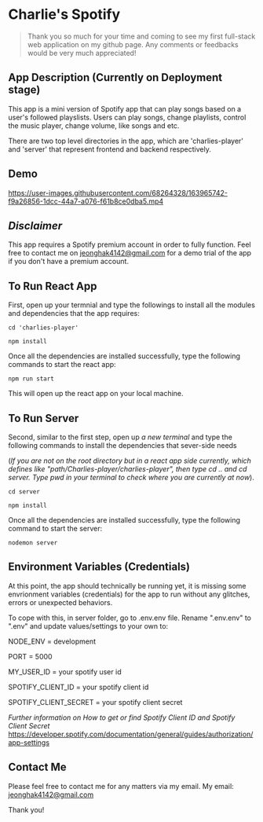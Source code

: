 # Charlie's Spotify

> Thank you so much for your time and coming to see my first full-stack web application on my github page. Any comments or feedbacks would be very much appreciated!

## App Description (Currently on Deployment stage)

This app is a mini version of Spotify app that can play songs based on a user's followed playslists. Users can play songs, change playlists, control the music player, change volume, like songs and etc.

There are two top level directories in the app, which are 'charlies-player' and 'server' that represent frontend and backend respectively.

## Demo
https://user-images.githubusercontent.com/68264328/163965742-f9a26856-1dcc-44a7-a076-f61b8ce0dba5.mp4
## _Disclaimer_

This app requires a Spotify premium account in order to fully function. Feel free to contact me on jeonghak4142@gmail.com for a demo trial of the app if you don't have a premium account.

## To Run React App

First, open up your termnial and type the followings to install all the modules and dependencies that the app requires:

```
cd 'charlies-player'

npm install
```

Once all the dependencies are installed successfully, type the following commands to start the react app:

```
npm run start
```

This will open up the react app on your local machine.

## To Run Server

Second, similar to the first step, open up _a new terminal_ and type the following commands to install the dependencies that sever-side needs

(_If you are not on the root directory but in a react app side currently, which defines like "path/Charlies-player/charlies-player", then type cd .. and cd server. Type pwd in your terminal to check where you are currently at now_).

```
cd server

npm install
```

Once all the dependencies are installed successfully, type the following command to start the server:

```
nodemon server
```

## Environment Variables (Credentials)

At this point, the app should technically be running yet, it is missing some envrionment variables (credentials) for the app to run without any glitches, errors or unexpected behaviors.

To cope with this, in server folder, go to .env.env file.
Rename ".env.env" to ".env" and update values/settings to your own to:

NODE_ENV = development

PORT = 5000

MY_USER_ID = your spotify user id

SPOTIFY_CLIENT_ID = your spotify client id

SPOTIFY_CLIENT_SECRET = your spotify client secret

_Further information on How to get or find Spotify Client ID and Spotify Client Secret_
https://developer.spotify.com/documentation/general/guides/authorization/app-settings

## Contact Me
Please feel free to contact me for any matters via my email.
My email: jeonghak4142@gmail.com

Thank you!

